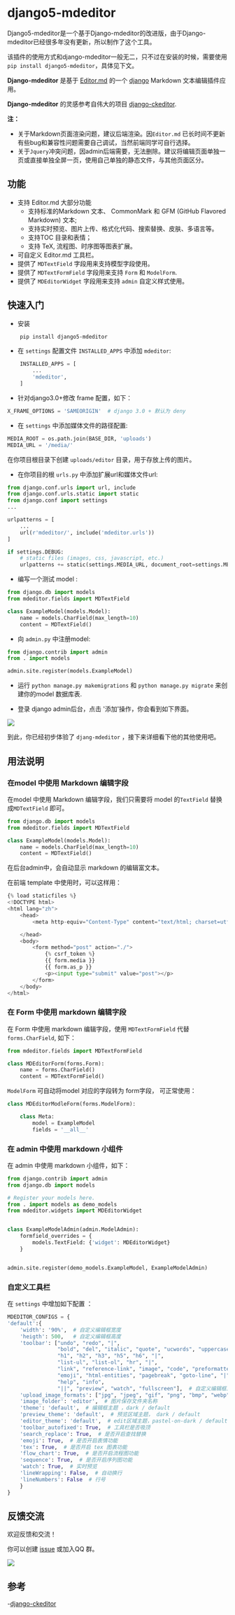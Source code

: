 
# django5-mdeditor

Django5-mdeditor是一个基于Django-mdeditor的改进版，由于Django-mdeditor已经很多年没有更新，所以制作了这个工具。

该插件的使用方式和django-mdeditor一般无二，只不过在安装的时候，需要使用`pip install django5-mdeditor`，具体见下文。


**Django-mdeditor** 是基于 [Editor.md](https://github.com/pandao/editor.md) 的一个 [django](djangoproject.com) Markdown 文本编辑插件应用。

**Django-mdeditor** 的灵感参考自伟大的项目 [django-ckeditor](https://github.com/django-ckeditor/django-ckeditor).

**注：** 

- 关于Markdown页面渲染问题，建议后端渲染。因`Editor.md` 已长时间不更新有些bug和兼容性问题需要自己调试，当然前端同学可自行选择。
- 关于`Jquery`冲突问题，因admin后端需要，无法删除。建议将编辑页面单独一页或直接单独全屏一页，使用自己单独的静态文件，与其他页面区分。

## 功能

- 支持 Editor.md 大部分功能 
    - 支持标准的Markdown 文本、 CommonMark 和 GFM (GitHub Flavored Markdown) 文本;
    - 支持实时预览、图片上传、格式化代码、搜索替换、皮肤、多语言等。
    - 支持TOC 目录和表情；
    - 支持 TeX, 流程图、时序图等图表扩展。
- 可自定义 Editor.md 工具栏。 
- 提供了 `MDTextField` 字段用来支持模型字段使用。
- 提供了 `MDTextFormField` 字段用来支持 `Form` 和 `ModelForm`.
- 提供了 `MDEditorWidget` 字段用来支持 `admin` 自定义样式使用。


## 快速入门

- 安装
```bash
    pip install django5-mdeditor
```

- 在 `settings` 配置文件 `INSTALLED_APPS` 中添加 `mdeditor`:
```python
    INSTALLED_APPS = [
        ...
        'mdeditor',
    ]
```

- 针对django3.0+修改 frame 配置，如下：

```python
X_FRAME_OPTIONS = 'SAMEORIGIN'  # django 3.0 + 默认为 deny
```

- 在 `settings` 中添加媒体文件的路径配置:
```python
MEDIA_ROOT = os.path.join(BASE_DIR, 'uploads')
MEDIA_URL = '/media/'

```
在你项目根目录下创建 `uploads/editor` 目录，用于存放上传的图片。  

- 在你项目的根 `urls.py` 中添加扩展url和媒体文件url:
```python
from django.conf.urls import url, include
from django.conf.urls.static import static
from django.conf import settings
...

urlpatterns = [
    ...
    url(r'mdeditor/', include('mdeditor.urls'))
]

if settings.DEBUG:
    # static files (images, css, javascript, etc.)
    urlpatterns += static(settings.MEDIA_URL, document_root=settings.MEDIA_ROOT)

```

- 编写一个测试 model :
```python
from django.db import models
from mdeditor.fields import MDTextField

class ExampleModel(models.Model):
    name = models.CharField(max_length=10)
    content = MDTextField()
```

- 向 `admin.py` 中注册model:
```python
from django.contrib import admin
from . import models

admin.site.register(models.ExampleModel)

```

- 运行 `python manage.py makemigrations` 和 `python manage.py migrate` 来创建你的model 数据库表.

- 登录 django admin后台，点击 '添加'操作，你会看到如下界面。 

![](/screenshot/admin-example.png)

到此，你已经初步体验了 `djang-mdeditor` ，接下来详细看下他的其他使用吧。

## 用法说明

### 在model 中使用 Markdown 编辑字段

在model 中使用 Markdown 编辑字段，我们只需要将 model 的`TextField` 替换成`MDTextField` 即可。

```python
from django.db import models
from mdeditor.fields import MDTextField

class ExampleModel(models.Model):
    name = models.CharField(max_length=10)
    content = MDTextField()
```

在后台admin中，会自动显示 markdown 的编辑富文本。

在前端 template 中使用时，可以这样用：
```python
{% load staticfiles %}
<!DOCTYPE html>
<html lang="zh">
    <head>
        <meta http-equiv="Content-Type" content="text/html; charset=utf-8" />

    </head>
    <body>
        <form method="post" action="./">
            {% csrf_token %}
            {{ form.media }}
            {{ form.as_p }}
            <p><input type="submit" value="post"></p>
        </form>
    </body>
</html>

```

### 在 Form 中使用 markdown 编辑字段

在 Form 中使用 markdown 编辑字段，使用 `MDTextFormField` 代替 `forms.CharField`, 如下：
```python
from mdeditor.fields import MDTextFormField

class MDEditorForm(forms.Form):
    name = forms.CharField()
    content = MDTextFormField()
```

`ModelForm` 可自动将model 对应的字段转为 form字段， 可正常使用：
```python
class MDEditorModleForm(forms.ModelForm):

    class Meta:
        model = ExampleModel
        fields = '__all__'
``` 

### 在 admin 中使用 markdown 小组件

在 admin 中使用 markdown 小组件，如下：
```python
from django.contrib import admin
from django.db import models

# Register your models here.
from . import models as demo_models
from mdeditor.widgets import MDEditorWidget


class ExampleModelAdmin(admin.ModelAdmin):
    formfield_overrides = {
        models.TextField: {'widget': MDEditorWidget}
    }


admin.site.register(demo_models.ExampleModel, ExampleModelAdmin)
```

### 自定义工具栏

在 `settings` 中增加如下配置 ：
```python
MDEDITOR_CONFIGS = {
'default':{
    'width': '90%',  # 自定义编辑框宽度
    'heigth': 500,   # 自定义编辑框高度
    'toolbar': ["undo", "redo", "|",
                "bold", "del", "italic", "quote", "ucwords", "uppercase", "lowercase", "|",
                "h1", "h2", "h3", "h5", "h6", "|",
                "list-ul", "list-ol", "hr", "|",
                "link", "reference-link", "image", "code", "preformatted-text", "code-block", "table", "datetime",
                "emoji", "html-entities", "pagebreak", "goto-line", "|",
                "help", "info",
                "||", "preview", "watch", "fullscreen"],  # 自定义编辑框工具栏
    'upload_image_formats': ["jpg", "jpeg", "gif", "png", "bmp", "webp"],  # 图片上传格式类型
    'image_folder': 'editor',  # 图片保存文件夹名称
    'theme': 'default',  # 编辑框主题 ，dark / default
    'preview_theme': 'default',  # 预览区域主题， dark / default
    'editor_theme': 'default',  # edit区域主题，pastel-on-dark / default
    'toolbar_autofixed': True,  # 工具栏是否吸顶
    'search_replace': True,  # 是否开启查找替换
    'emoji': True,  # 是否开启表情功能
    'tex': True,  # 是否开启 tex 图表功能
    'flow_chart': True,  # 是否开启流程图功能
    'sequence': True,  # 是否开启序列图功能
    'watch': True,  # 实时预览
    'lineWrapping': False,  # 自动换行
    'lineNumbers': False  # 行号
    }
}
```

## 反馈交流

欢迎反馈和交流！

你可以创建 [issue](https://github.com/pylixm/django-mdeditor/issues) 或加入QQ 群。

![](screenshot/QQ.png)

## 参考

-[django-ckeditor](https://github.com/django-ckeditor/django-ckeditor)

